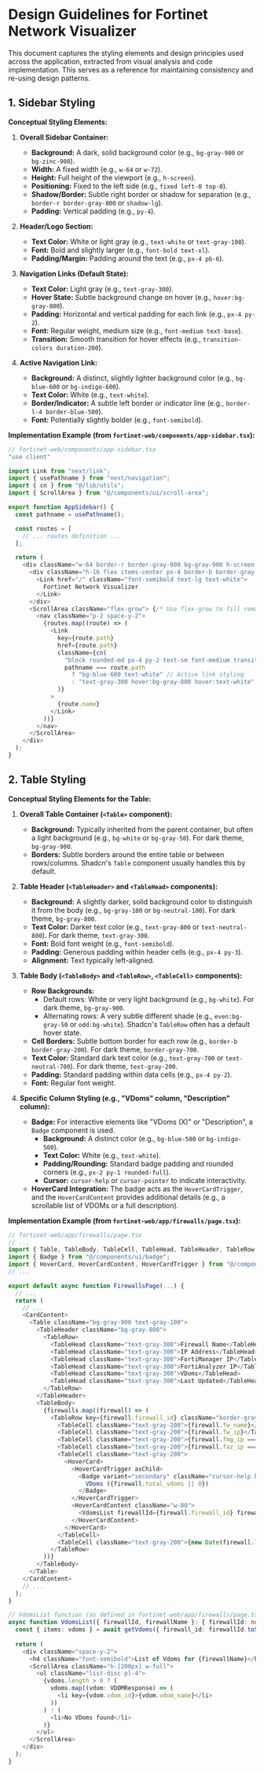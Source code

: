 # Design Guidelines for Fortinet Network Visualizer

This document captures the styling elements and design principles used across the application, extracted from visual analysis and code implementation. This serves as a reference for maintaining consistency and re-using design patterns.

## 1. Sidebar Styling

**Conceptual Styling Elements:**

1.  **Overall Sidebar Container:**
    *   **Background:** A dark, solid background color (e.g., `bg-gray-900` or `bg-zinc-900`).
    *   **Width:** A fixed width (e.g., `w-64` or `w-72`).
    *   **Height:** Full height of the viewport (e.g., `h-screen`).
    *   **Positioning:** Fixed to the left side (e.g., `fixed left-0 top-0`).
    *   **Shadow/Border:** Subtle right border or shadow for separation (e.g., `border-r border-gray-800` or `shadow-lg`).
    *   **Padding:** Vertical padding (e.g., `py-4`).

2.  **Header/Logo Section:**
    *   **Text Color:** White or light gray (e.g., `text-white` or `text-gray-100`).
    *   **Font:** Bold and slightly larger (e.g., `font-bold text-xl`).
    *   **Padding/Margin:** Padding around the text (e.g., `px-4 pb-6`).

3.  **Navigation Links (Default State):**
    *   **Text Color:** Light gray (e.g., `text-gray-300`).
    *   **Hover State:** Subtle background change on hover (e.g., `hover:bg-gray-800`).
    *   **Padding:** Horizontal and vertical padding for each link (e.g., `px-4 py-2`).
    *   **Font:** Regular weight, medium size (e.g., `font-medium text-base`).
    *   **Transition:** Smooth transition for hover effects (e.g., `transition-colors duration-200`).

4.  **Active Navigation Link:**
    *   **Background:** A distinct, slightly lighter background color (e.g., `bg-blue-600` or `bg-indigo-600`).
    *   **Text Color:** White (e.g., `text-white`).
    *   **Border/Indicator:** A subtle left border or indicator line (e.g., `border-l-4 border-blue-500`).
    *   **Font:** Potentially slightly bolder (e.g., `font-semibold`).

**Implementation Example (from `fortinet-web/components/app-sidebar.tsx`):**

```typescript
// fortinet-web/components/app-sidebar.tsx
"use client"

import Link from "next/link";
import { usePathname } from "next/navigation";
import { cn } from "@/lib/utils";
import { ScrollArea } from "@/components/ui/scroll-area";

export function AppSidebar() {
  const pathname = usePathname();

  const routes = [
    // ... routes definition ...
  ];

  return (
    <div className="w-64 border-r border-gray-800 bg-gray-900 h-screen flex flex-col">
      <div className="h-16 flex items-center px-4 border-b border-gray-800">
        <Link href="/" className="font-semibold text-lg text-white">
          Fortinet Network Visualizer
        </Link>
      </div>
      <ScrollArea className="flex-grow"> {/* Use flex-grow to fill remaining space */}
        <nav className="p-2 space-y-2">
          {routes.map((route) => (
            <Link
              key={route.path}
              href={route.path}
              className={cn(
                "block rounded-md px-4 py-2 text-sm font-medium transition-colors duration-200",
                pathname === route.path
                  ? "bg-blue-600 text-white" // Active link styling
                  : "text-gray-300 hover:bg-gray-800 hover:text-white" // Inactive link styling
              )}
            >
              {route.name}
            </Link>
          ))}
        </nav>
      </ScrollArea>
    </div>
  );
}
```

## 2. Table Styling

**Conceptual Styling Elements for the Table:**

1.  **Overall Table Container (`<Table>` component):**
    *   **Background:** Typically inherited from the parent container, but often a light background (e.g., `bg-white` or `bg-gray-50`). For dark theme, `bg-gray-900`.
    *   **Borders:** Subtle borders around the entire table or between rows/columns. Shadcn's `Table` component usually handles this by default.

2.  **Table Header (`<TableHeader>` and `<TableHead>` components):**
    *   **Background:** A slightly darker, solid background color to distinguish it from the body (e.g., `bg-gray-100` or `bg-neutral-100`). For dark theme, `bg-gray-800`.
    *   **Text Color:** Darker text color (e.g., `text-gray-800` or `text-neutral-800`). For dark theme, `text-gray-300`.
    *   **Font:** Bold font weight (e.g., `font-semibold`).
    *   **Padding:** Generous padding within header cells (e.g., `px-4 py-3`).
    *   **Alignment:** Text typically left-aligned.

3.  **Table Body (`<TableBody>` and `<TableRow>`, `<TableCell>` components):**
    *   **Row Backgrounds:**
        *   Default rows: White or very light background (e.g., `bg-white`). For dark theme, `bg-gray-900`.
        *   Alternating rows: A very subtle different shade (e.g., `even:bg-gray-50` or `odd:bg-white`). Shadcn's `TableRow` often has a default hover state.
    *   **Cell Borders:** Subtle bottom border for each row (e.g., `border-b border-gray-200`). For dark theme, `border-gray-700`.
    *   **Text Color:** Standard dark text color (e.g., `text-gray-700` or `text-neutral-700`). For dark theme, `text-gray-200`.
    *   **Padding:** Standard padding within data cells (e.g., `px-4 py-2`).
    *   **Font:** Regular font weight.

4.  **Specific Column Styling (e.g., "VDoms" column, "Description" column):**
    *   **Badge:** For interactive elements like "VDoms (X)" or "Description", a `Badge` component is used.
        *   **Background:** A distinct color (e.g., `bg-blue-500` or `bg-indigo-500`).
        *   **Text Color:** White (e.g., `text-white`).
        *   **Padding/Rounding:** Standard badge padding and rounded corners (e.g., `px-2 py-1 rounded-full`).
        *   **Cursor:** `cursor-help` or `cursor-pointer` to indicate interactivity.
    *   **HoverCard Integration:** The badge acts as the `HoverCardTrigger`, and the `HoverCardContent` provides additional details (e.g., a scrollable list of VDOMs or a full description).

**Implementation Example (from `fortinet-web/app/firewalls/page.tsx`):**

```typescript
// fortinet-web/app/firewalls/page.tsx
// ...
import { Table, TableBody, TableCell, TableHead, TableHeader, TableRow } from "@/components/ui/table";
import { Badge } from "@/components/ui/badge";
import { HoverCard, HoverCardContent, HoverCardTrigger } from "@/components/ui/hover-card";
// ...

export default async function FirewallsPage(...) {
  // ...
  return (
    // ...
    <CardContent>
      <Table className="bg-gray-900 text-gray-100">
        <TableHeader className="bg-gray-800">
          <TableRow>
            <TableHead className="text-gray-300">Firewall Name</TableHead>
            <TableHead className="text-gray-300">IP Address</TableHead>
            <TableHead className="text-gray-300">FortiManager IP</TableHead>
            <TableHead className="text-gray-300">FortiAnalyzer IP</TableHead>
            <TableHead className="text-gray-300">VDoms</TableHead>
            <TableHead className="text-gray-300">Last Updated</TableHead>
          </TableRow>
        </TableHeader>
        <TableBody>
          {firewalls.map((firewall) => (
            <TableRow key={firewall.firewall_id} className="border-gray-700 hover:bg-gray-800">
              <TableCell className="text-gray-200">{firewall.fw_name}</TableCell>
              <TableCell className="text-gray-200">{firewall.fw_ip}</TableCell>
              <TableCell className="text-gray-200">{firewall.fmg_ip === 'None' || firewall.fmg_ip === 'n/a' ? '-' : firewall.fmg_ip || '-'}</TableCell>
              <TableCell className="text-gray-200">{firewall.faz_ip === 'None' || firewall.faz_ip === 'n/a' ? '-' : firewall.faz_ip || '-'}</TableCell>
              <TableCell className="text-gray-200">
                <HoverCard>
                  <HoverCardTrigger asChild>
                    <Badge variant="secondary" className="cursor-help bg-blue-500 text-white">
                      VDoms ({firewall.total_vdoms || 0})
                    </Badge>
                  </HoverCardTrigger>
                  <HoverCardContent className="w-80">
                    <VdomsList firewallId={firewall.firewall_id} firewallName={firewall.fw_name} />
                  </HoverCardContent>
                </HoverCard>
              </TableCell>
              <TableCell className="text-gray-200">{new Date(firewall.last_updated).toLocaleString()}</TableCell>
            </TableRow>
          ))}
        </TableBody>
      </Table>
    </CardContent>
    // ...
  );
}

// VdomsList function (as defined in fortinet-web/app/firewalls/page.tsx)
async function VdomsList({ firewallId, firewallName }: { firewallId: number, firewallName: string }) {
  const { items: vdoms } = await getVdoms({ firewall_id: firewallId.toString() });
  
  return (
    <div className="space-y-2">
      <h4 className="font-semibold">List of Vdoms for {firewallName}</h4>
      <ScrollArea className="h-[200px] w-full">
        <ul className="list-disc pl-4">
          {vdoms.length > 0 ? (
            vdoms.map((vdom: VDOMResponse) => (
              <li key={vdom.vdom_id}>{vdom.vdom_name}</li>
            ))
          ) : (
            <li>No VDoms found</li>
          )}
        </ul>
      </ScrollArea>
    </div>
  );
}